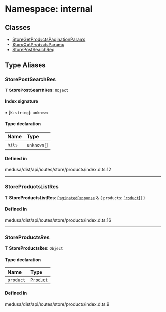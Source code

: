 # Namespace: internal

## Classes

- [StoreGetProductsPaginationParams](../classes/internal-38.StoreGetProductsPaginationParams.md)
- [StoreGetProductsParams](../classes/internal-38.StoreGetProductsParams.md)
- [StorePostSearchReq](../classes/internal-38.StorePostSearchReq.md)

## Type Aliases

### StorePostSearchRes

Ƭ **StorePostSearchRes**: `Object`

#### Index signature

▪ [k: `string`]: `unknown`

#### Type declaration

| Name | Type |
| :------ | :------ |
| `hits` | `unknown`[] |

#### Defined in

medusa/dist/api/routes/store/products/index.d.ts:12

___

### StoreProductsListRes

Ƭ **StoreProductsListRes**: [`PaginatedResponse`](internal-2.md#paginatedresponse) & { `products`: [`Product`](../classes/internal.Product.md)[]  }

#### Defined in

medusa/dist/api/routes/store/products/index.d.ts:16

___

### StoreProductsRes

Ƭ **StoreProductsRes**: `Object`

#### Type declaration

| Name | Type |
| :------ | :------ |
| `product` | [`Product`](../classes/internal.Product.md) |

#### Defined in

medusa/dist/api/routes/store/products/index.d.ts:9
